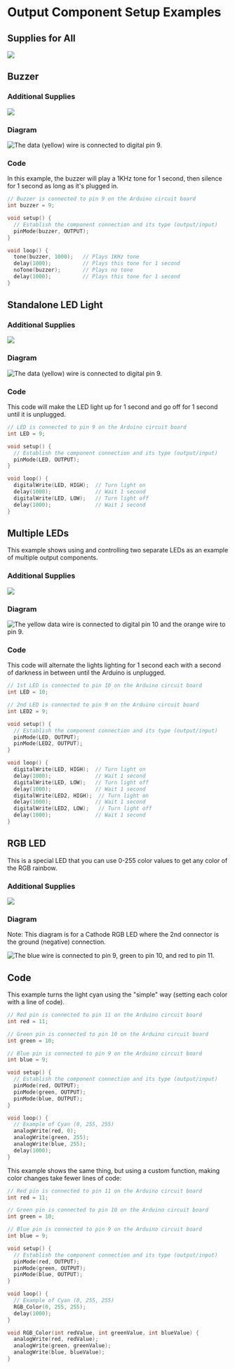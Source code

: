 # Output Component Setup Examples

## Supplies for All

![](../../.gitbook/assets/image%20%28501%29.png)

## Buzzer

### Additional Supplies

![](../../.gitbook/assets/image%20%28511%29.png)

### Diagram

![The data \(yellow\) wire is connected to digital pin 9.](../../.gitbook/assets/image%20%28488%29.png)

### Code

In this example, the buzzer will play a 1KHz tone for 1 second, then silence for 1 second as long as it's plugged in.

```cpp
// Buzzer is connected to pin 9 on the Arduino circuit board
int buzzer = 9;

void setup() {
  // Establish the component connection and its type (output/input)
  pinMode(buzzer, OUTPUT);
}

void loop() {
  tone(buzzer, 1000);   // Plays 1KHz tone
  delay(1000);          // Plays this tone for 1 second
  noTone(buzzer);       // Plays no tone
  delay(1000);          // Plays this tone for 1 second
}
```

## Standalone LED Light

### Additional Supplies

![](../../.gitbook/assets/image%20%28494%29.png)

### Diagram

![The data \(yellow\) wire is connected to digital pin 9.](../../.gitbook/assets/image%20%28489%29.png)

### Code

This code will make the LED light up for 1 second and go off for 1 second until it is unplugged.

```cpp
// LED is connected to pin 9 on the Arduino circuit board
int LED = 9;

void setup() {
  // Establish the component connection and its type (output/input)
  pinMode(LED, OUTPUT);
}

void loop() {
  digitalWrite(LED, HIGH);  // Turn light on
  delay(1000);              // Wait 1 second
  digitalWrite(LED, LOW);   // Turn light off
  delay(1000);              // Wait 1 second
}
```

## Multiple LEDs

This example shows using and controlling two separate LEDs as an example of multiple output components.

### Additional Supplies

![](../../.gitbook/assets/image%20%28506%29.png)

### Diagram

![The yellow data wire is connected to digital pin 10 and the orange wire to pin 9.](../../.gitbook/assets/image%20%28514%29.png)

### Code

This code will alternate the lights lighting for 1 second each with a second of darkness in between until the Arduino is unplugged.

```cpp
// 1st LED is connected to pin 10 on the Arduino circuit board
int LED = 10;

// 2nd LED is connected to pin 9 on the Arduino circuit board
int LED2 = 9;

void setup() {
  // Establish the component connection and its type (output/input)
  pinMode(LED, OUTPUT);
  pinMode(LED2, OUTPUT);
}

void loop() {
  digitalWrite(LED, HIGH);  // Turn light on
  delay(1000);              // Wait 1 second
  digitalWrite(LED, LOW);   // Turn light off
  delay(1000);              // Wait 1 second
  digitalWrite(LED2, HIGH);  // Turn light on
  delay(1000);              // Wait 1 second
  digitalWrite(LED2, LOW);   // Turn light off
  delay(1000);              // Wait 1 second
}
```

## RGB LED

This is a special LED that you can use 0-255 color values to get any color of the RGB rainbow.

### Additional Supplies

![](../../.gitbook/assets/image%20%28503%29.png)

### Diagram

Note: This diagram is for a Cathode RGB LED where the 2nd connector is the ground \(negative\) connection.

![The blue wire is connected to pin 9, green to pin 10, and red to pin 11.](../../.gitbook/assets/image%20%28507%29.png)

## Code

This example turns the light cyan using the "simple" way \(setting each color with a line of code\).

```cpp
// Red pin is connected to pin 11 on the Arduino circuit board
int red = 11;

// Green pin is connected to pin 10 on the Arduino circuit board
int green = 10;

// Blue pin is connected to pin 9 on the Arduino circuit board
int blue = 9;

void setup() {
  // Establish the component connection and its type (output/input)
  pinMode(red, OUTPUT);
  pinMode(green, OUTPUT);
  pinMode(blue, OUTPUT);
}

void loop() {
  // Example of Cyan (0, 255, 255)
  analogWrite(red, 0);
  analogWrite(green, 255);
  analogWrite(blue, 255);
  delay(1000);
} 
```

This example shows the same thing, but using a custom function, making color changes take fewer lines of code:

```cpp
// Red pin is connected to pin 11 on the Arduino circuit board
int red = 11;

// Green pin is connected to pin 10 on the Arduino circuit board
int green = 10;

// Blue pin is connected to pin 9 on the Arduino circuit board
int blue = 9;

void setup() {
  // Establish the component connection and its type (output/input)
  pinMode(red, OUTPUT);
  pinMode(green, OUTPUT);
  pinMode(blue, OUTPUT);
}

void loop() {
  // Example of Cyan (0, 255, 255)
  RGB_Color(0, 255, 255);
  delay(1000);
} 

void RGB_Color(int redValue, int greenValue, int blueValue) {
  analogWrite(red, redValue);
  analogWrite(green, greenValue);
  analogWrite(blue, blueValue);
}
```

